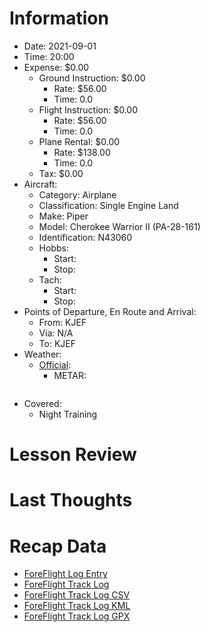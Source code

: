 # Information
- Date: 2021-09-01
- Time: 20:00
- Expense: $0.00
	- Ground Instruction: $0.00
		- Rate: $56.00
		- Time: 0.0
	- Flight Instruction: $0.00
		- Rate: $56.00
		- Time: 0.0
	- Plane Rental: $0.00
		- Rate: $138.00
		- Time: 0.0
	- Tax: $0.00
- Aircraft:
	- Category: Airplane
	- Classification: Single Engine Land
	- Make: Piper
	- Model: Cherokee Warrior II (PA-28-161)
	- Identification: N43060
	- Hobbs: 
		- Start: 
		- Stop: 
	- Tach: 
		- Start: 
		- Stop: 
- Points of Departure, En Route and Arrival:
	- From: KJEF
	- Via: N/A
	- To: KJEF
- Weather:
	- [Official](http://aviationwxchartsarchive.com/product/metar):
		- METAR: 
			```
			```
- Covered:
	- Night Training
# Lesson Review
# Last Thoughts
# Recap Data
- [ForeFlight Log Entry](https://plan.foreflight.com/summary/...)
- [ForeFlight Track Log](https://plan.foreflight.com/s/track/...)
- [ForeFlight Track Log CSV](./supportData/2021-09-01.foreflight.tracklog.csv)
- [ForeFlight Track Log KML](./supportData/2021-09-01.foreflight.tracklog.kml)
- [ForeFlight Track Log GPX](./supportData/2021-09-01.foreflight.tracklog.gpx)
